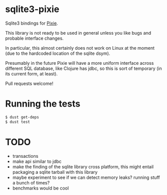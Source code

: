 sqlite3-pixie
=============

Sqlite3 bindings for [Pixie](https://github.com/pixie-lang/pixie).

This library is not ready to be used in general unless you like bugs and probable interface changes.

In particular, this almost certainly does not work on Linux at the moment (due to the hardcoded location of the sqlite dsym).

Presumably in the future Pixie will have a more uniform interface across different SQL database, like Clojure has jdbc, so this is sort of temporary (in its current form, at least).

Pull requests welcome!

Running the tests
=================

```bash
$ dust get-deps
$ dust test
```

TODO
====

* transactions
* make api similar to jdbc
* make the finding of the sqlite library cross platform, this might entail packaging a sqlite tarball with this library
* maybe experiment to see if we can detect memory leaks? running stuff a bunch of times?
* benchmarks would be cool

